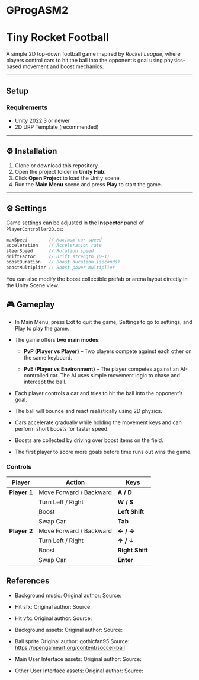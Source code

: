 # GProgASM2
# Tiny Rocket Football

A simple 2D top-down football game inspired by *Rocket League*, where players control cars to hit the ball into the opponent’s goal using physics-based movement and boost mechanics.

---

## Setup

### Requirements
- Unity 2022.3 or newer  
- 2D URP Template (recommended)  

---

## ⚙️ Installation
1. Clone or download this repository.  
2. Open the project folder in **Unity Hub**.  
3. Click **Open Project** to load the Unity scene.  
4. Run the **Main Menu** scene and press **Play** to start the game.

---

## ⚙️ Settings

Game settings can be adjusted in the **Inspector** panel of `PlayerController2D.cs`:

```csharp
maxSpeed        // Maximum car speed
acceleration    // Acceleration rate
steerSpeed      // Rotation speed
driftFactor     // Drift strength (0–1)
boostDuration   // Boost duration (seconds)
boostMultiplier // Boost power multiplier

```

You can also modify the boost collectible prefab or arena layout directly in the Unity Scene view.

## 🎮 Gameplay

- In Main Menu, press Exit to quit the game, Settings to go to settings, and Play to play the game.

- The game offers **two main modes**:
  
  - **PvP (Player vs Player)** – Two players compete against each other on the same keyboard.
  
  - **PvE (Player vs Environment)** – The player competes against an AI-controlled car. The AI uses simple movement logic to chase and intercept the ball.

- Each player controls a car and tries to hit the ball into the opponent’s goal.

- The ball will bounce and react realistically using 2D physics.

- Cars accelerate gradually while holding the movement keys and can perform short boosts for faster speed.

- Boosts are collected by driving over boost items on the field.

- The first player to score more goals before time runs out wins the game.

### Controls

| Player | Action | Keys |
| --- | --- | --- |
| **Player 1** | Move Forward / Backward | **A / D** |
|  | Turn Left / Right | **W / S** |
|  | Boost | **Left Shift** |
|  | Swap Car | **Tab** |
| **Player 2** | Move Forward / Backward | **← / →** |
|  | Turn Left / Right | **↑ / ↓** |
|  | Boost | **Right Shift** |
|  | Swap Car | **Enter** |

## References
- Background music: 
Original author: 
Source: 

- Hit sfx: 
Original author: 
Source: 

- Hit vfx: 
Original author: 
Source:

- Background assets: 
Original author: 
Source: 

- Ball sprite
Original author: gothicfan95
Source: https://opengameart.org/content/soccer-ball

- Main User Interface assets: 
Original author: 
Source: 

- Other User Interface assets: 
Original author: 
Source: 
